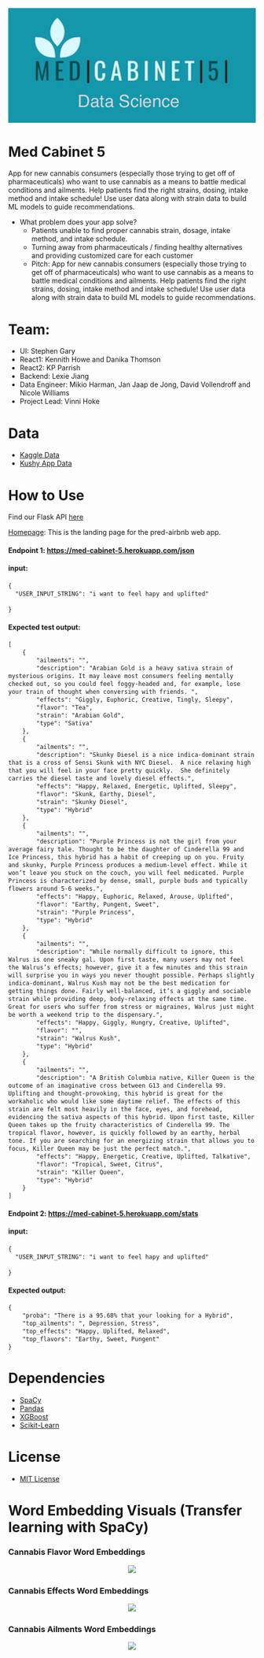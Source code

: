 <div align="center">
  <img src="https://github.com/med-cabinet-5/data-science/blob/master/img/Med%20(1).png"><br>
</div>

# Med Cabinet 5 
App for new cannabis consumers (especially those trying to get off of pharmaceuticals) who want to use cannabis as a means to battle medical conditions and ailments. Help patients find the right strains, dosing, intake method and intake schedule! 
Use user data along with strain data to build ML models to guide recommendations.

- What problem does your app solve?  
    - Patients unable to find proper cannabis strain, dosage, intake method, and intake schedule.
    - Turning away from pharmaceuticals / finding healthy alternatives and providing customized care for each customer
    - Pitch: App for new cannabis consumers (especially those trying to get off of pharmaceuticals) who want to use cannabis as a means to battle medical conditions and ailments. Help patients find the right strains, dosing, intake method and intake schedule! Use user data along with strain data to build ML models to guide recommendations.

# Team:
- UI: Stephen Gary
- React1:  Kennith Howe and Danika Thomson
- React2: KP Parrish
- Backend: Lexie Jiang
- Data Engineer:  Mikio Harman, Jan Jaap de Jong, David Vollendroff and Nicole Williams
- Project Lead: Vinni Hoke

# Data
- [Kaggle Data](https://www.kaggle.com/kingburrito666/cannabis-strains)
- [Kushy App Data](https://github.com/kushyapp/cannabis-dataset/tree/master/Dataset/Strains)

# **How to Use**

Find our Flask API [here](https://github.com/med-cabinet-5/data-science/tree/master/med-cabinet-predictions)

[Homepage](https://med-cabinet-5.herokuapp.com/): This is the landing page for the pred-airbnb web app.

#### Endpoint 1: https://med-cabinet-5.herokuapp.com/json

#### **input**: 

```
{
  "USER_INPUT_STRING": "i want to feel hapy and uplifted"

}
```

#### **Expected test output**:
```
[
    {
        "ailments": "",
        "description": "Arabian Gold is a heavy sativa strain of mysterious origins. It may leave most consumers feeling mentally checked out, so you could feel foggy-headed and, for example, lose your train of thought when conversing with friends. ",
        "effects": "Giggly, Euphoric, Creative, Tingly, Sleepy",
        "flavor": "Tea",
        "strain": "Arabian Gold",
        "type": "Sativa"
    },
    {
        "ailments": "",
        "description": "Skunky Diesel is a nice indica-dominant strain that is a cross of Sensi Skunk with NYC Diesel.  A nice relaxing high that you will feel in your face pretty quickly.  She definitely carries the diesel taste and lovely diesel effects.",
        "effects": "Happy, Relaxed, Energetic, Uplifted, Sleepy",
        "flavor": "Skunk, Earthy, Diesel",
        "strain": "Skunky Diesel",
        "type": "Hybrid"
    },
    {
        "ailments": "",
        "description": "Purple Princess is not the girl from your average fairy tale. Thought to be the daughter of Cinderella 99 and Ice Princess, this hybrid has a habit of creeping up on you. Fruity and skunky, Purple Princess produces a medium-level effect. While it won’t leave you stuck on the couch, you will feel medicated. Purple Princess is characterized by dense, small, purple buds and typically flowers around 5-6 weeks.",
        "effects": "Happy, Euphoric, Relaxed, Arouse, Uplifted",
        "flavor": "Earthy, Pungent, Sweet",
        "strain": "Purple Princess",
        "type": "Hybrid"
    },
    {
        "ailments": "",
        "description": "While normally difficult to ignore, this Walrus is one sneaky gal. Upon first taste, many users may not feel the Walrus’s effects; however, give it a few minutes and this strain will surprise you in ways you never thought possible. Perhaps slightly indica-dominant, Walrus Kush may not be the best medication for getting things done. Fairly well-balanced, it’s a giggly and sociable strain while providing deep, body-relaxing effects at the same time. Great for users who suffer from stress or migraines, Walrus just might be worth a weekend trip to the dispensary.",
        "effects": "Happy, Giggly, Hungry, Creative, Uplifted",
        "flavor": "",
        "strain": "Walrus Kush",
        "type": "Hybrid"
    },
    {
        "ailments": "",
        "description": "A British Columbia native, Killer Queen is the outcome of an imaginative cross between G13 and Cinderella 99. Uplifting and thought-provoking, this hybrid is great for the workaholic who would like some daytime relief. The effects of this strain are felt most heavily in the face, eyes, and forehead, evidencing the sativa aspects of this hybrid. Upon first taste, Killer Queen takes up the fruity characteristics of Cinderella 99. The tropical flavor, however, is quickly followed by an earthy, herbal tone. If you are searching for an energizing strain that allows you to focus, Killer Queen may be just the perfect match.",
        "effects": "Happy, Energetic, Creative, Uplifted, Talkative",
        "flavor": "Tropical, Sweet, Citrus",
        "strain": "Killer Queen",
        "type": "Hybrid"
    }
]
```

#### Endpoint 2: https://med-cabinet-5.herokuapp.com/stats

#### **input**: 
```
{
  "USER_INPUT_STRING": "i want to feel hapy and uplifted"

}
```

#### **Expected output**:
```
{
    "proba": "There is a 95.68% that your looking for a Hybrid",
    "top_ailments": ", Depression, Stress",
    "top_effects": "Happy, Uplifted, Relaxed",
    "top_flavors": "Earthy, Sweet, Pungent"
}
```

# Dependencies
- [SpaCy](https://spacy.io/)
- [Pandas](https://pandas.pydata.org/pandas-docs/stable/)
- [XGBoost](https://xgboost.readthedocs.io/en/latest/)
- [Scikit-Learn](https://scikit-learn.org/stable/)

# License
- [MIT License](https://opensource.org/licenses/MIT)

# Word Embedding Visuals (Transfer learning with SpaCy)

### Cannabis Flavor Word Embeddings 
<div align="center">
  <img src="https://github.com/med-cabinet-5/data-science/blob/master/img/flavor.png"><br>
</div>

### Cannabis Effects Word Embeddings 
<div align="center">
  <img src="https://github.com/med-cabinet-5/data-science/blob/master/img/effects.png"><br>
</div>

### Cannabis Ailments Word Embeddings 
<div align="center">
  <img src="https://github.com/med-cabinet-5/data-science/blob/master/img/ailment.png"><br>
</div>



